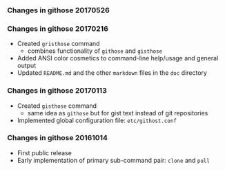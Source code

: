 ### Changes in githose 20170526

### Changes in githose 20170216
  * Created `gristhose` command
    - combines functionality of `githose` and `gisthose`
  * Added ANSI color cosmetics to command-line help/usage and general output
  * Updated `README.md` and the other `markdown` files in the `doc` directory

### Changes in githose 20170113
  * Created `gisthose` command 
    - same idea as `githose` but for gist text instead of git repositories
  * Implemented global configuration file: `etc/githost.conf`

### Changes in githose 20161014
  * First public release 
  * Early implementation of primary sub-command pair: `clone` and `pull`
